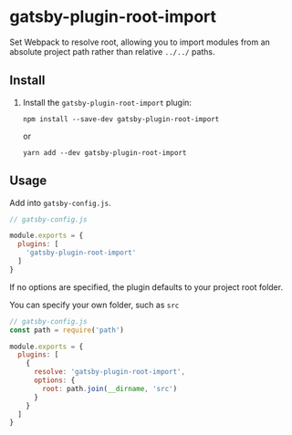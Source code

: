 # gatsby-plugin-root-import

Set Webpack to resolve root, allowing you to import modules from an absolute project path rather than relative `../../` paths.

## Install

1. Install the `gatsby-plugin-root-import` plugin:

    `npm install --save-dev gatsby-plugin-root-import`

    or

    `yarn add --dev gatsby-plugin-root-import`

## Usage

Add into `gatsby-config.js`.

```javascript
// gatsby-config.js

module.exports = {
  plugins: [
    'gatsby-plugin-root-import'
  ]
}
```

If no options are specified, the plugin defaults to your project root folder.

You can specify your own folder, such as `src`

```javascript
// gatsby-config.js
const path = require('path')

module.exports = {
  plugins: [
    {
      resolve: 'gatsby-plugin-root-import',
      options: {
        root: path.join(__dirname, 'src')
      }
    }
  ]
}
```
